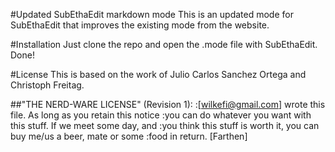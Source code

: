 #Updated SubEthaEdit markdown mode
This is an updated mode for SubEthaEdit that improves the existing mode from the website.

#Installation
Just clone the repo and open the .mode file with SubEthaEdit. Done!

#License
This is based on the work of Julio Carlos Sanchez Ortega and Christoph Freitag.

##"THE NERD-WARE LICENSE" (Revision 1):
:[wilkefi@gmail.com] wrote this file. As long as you retain this notice
:you can do whatever you want with this stuff. If we meet some day, and
:you think this stuff is worth it, you can buy me/us a beer, mate or some
:food in return. [Farthen]

